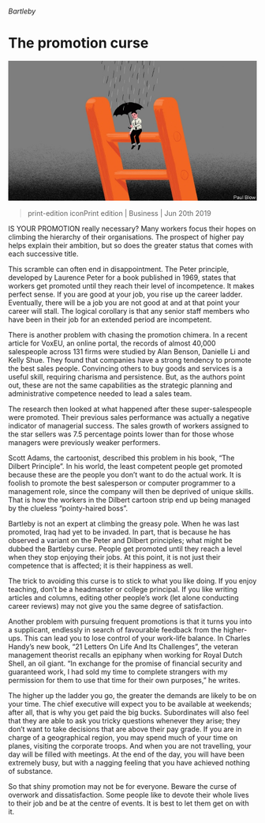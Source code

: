 ###### Bartleby

# The promotion curse 

![image](images/20190622_wbd001.jpg) 

> print-edition iconPrint edition | Business | Jun 20th 2019 

IS YOUR PROMOTION really necessary? Many workers focus their hopes on climbing the hierarchy of their organisations. The prospect of higher pay helps explain their ambition, but so does the greater status that comes with each successive title. 

This scramble can often end in disappointment. The Peter principle, developed by Laurence Peter for a book published in 1969, states that workers get promoted until they reach their level of incompetence. It makes perfect sense. If you are good at your job, you rise up the career ladder. Eventually, there will be a job you are not good at and at that point your career will stall. The logical corollary is that any senior staff members who have been in their job for an extended period are incompetent. 

There is another problem with chasing the promotion chimera. In a recent article for VoxEU, an online portal, the records of almost 40,000 salespeople across 131 firms were studied by Alan Benson, Danielle Li and Kelly Shue. They found that companies have a strong tendency to promote the best sales people. Convincing others to buy goods and services is a useful skill, requiring charisma and persistence. But, as the authors point out, these are not the same capabilities as the strategic planning and administrative competence needed to lead a sales team. 

The research then looked at what happened after these super-salespeople were promoted. Their previous sales performance was actually a negative indicator of managerial success. The sales growth of workers assigned to the star sellers was 7.5 percentage points lower than for those whose managers were previously weaker performers. 

Scott Adams, the cartoonist, described this problem in his book, “The Dilbert Principle”. In his world, the least competent people get promoted because these are the people you don’t want to do the actual work. It is foolish to promote the best salesperson or computer programmer to a management role, since the company will then be deprived of unique skills. That is how the workers in the Dilbert cartoon strip end up being managed by the clueless “pointy-haired boss”. 

Bartleby is not an expert at climbing the greasy pole. When he was last promoted, Iraq had yet to be invaded. In part, that is because he has observed a variant on the Peter and Dilbert principles; what might be dubbed the Bartleby curse. People get promoted until they reach a level when they stop enjoying their jobs. At this point, it is not just their competence that is affected; it is their happiness as well. 

The trick to avoiding this curse is to stick to what you like doing. If you enjoy teaching, don’t be a headmaster or college principal. If you like writing articles and columns, editing other people’s work (let alone conducting career reviews) may not give you the same degree of satisfaction. 

Another problem with pursuing frequent promotions is that it turns you into a supplicant, endlessly in search of favourable feedback from the higher-ups. This can lead you to lose control of your work-life balance. In Charles Handy’s new book, “21 Letters On Life And Its Challenges”, the veteran management theorist recalls an epiphany when working for Royal Dutch Shell, an oil giant. “In exchange for the promise of financial security and guaranteed work, I had sold my time to complete strangers with my permission for them to use that time for their own purposes,” he writes. 

The higher up the ladder you go, the greater the demands are likely to be on your time. The chief executive will expect you to be available at weekends; after all, that is why you get paid the big bucks. Subordinates will also feel that they are able to ask you tricky questions whenever they arise; they don’t want to take decisions that are above their pay grade. If you are in charge of a geographical region, you may spend much of your time on planes, visiting the corporate troops. And when you are not travelling, your day will be filled with meetings. At the end of the day, you will have been extremely busy, but with a nagging feeling that you have achieved nothing of substance. 

So that shiny promotion may not be for everyone. Beware the curse of overwork and dissatisfaction. Some people like to devote their whole lives to their job and be at the centre of events. It is best to let them get on with it. 

